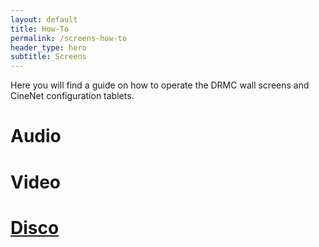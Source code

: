 ```yaml
---
layout: default
title: How-To
permalink: /screens-how-to
header_type: hero
subtitle: Screens
---
```


Here you will find a guide on how to operate the DRMC wall screens and CineNet configuration tablets.

# Audio
# Video
# [Disco](https://www.youtube.com/watch?v=lqBhgEQ4LT0)